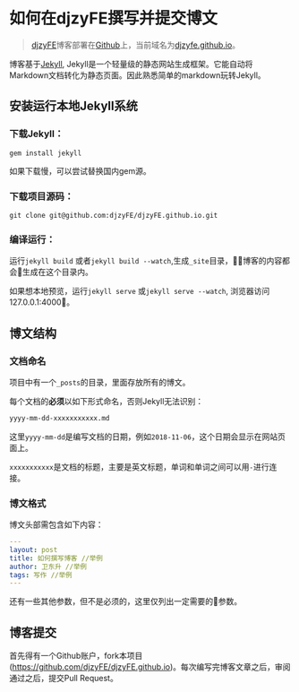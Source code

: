 # 如何在djzyFE撰写并提交博文

> [djzyFE](https://github.com/djzyFE/djzyFE.github.io)博客部署在[Github](https://github.com)上，当前域名为[djzyfe.github.io](https://djzyfe.github.io)。



博客基于[Jekyll](https://www.jekyll.com.cn), Jekyll是一个轻量级的静态网站生成框架。它能自动将Markdown文档转化为静态页面。因此熟悉简单的markdown玩转Jekyll。

## 安装运行本地Jekyll系统

### 下载Jekyll：
```shell
gem install jekyll
```
如果下载慢，可以尝试替换国内gem源。

### 下载项目源码：

```shell
git clone git@github.com:djzyFE/djzyFE.github.io.git
```

### 编译运行：
运行`jekyll build` 或者`jekyll build --watch`,生成`_site`目录，博客的内容都会生成在这个目录内。

如果想本地预览，运行`jekyll serve` 或`jekyll serve --watch`, 浏览器访问127.0.0.1:4000。



## 博文结构

### 文档命名
项目中有一个`_posts`的目录，里面存放所有的博文。

每个文档的**必须**以如下形式命名，否则Jekyll无法识别：

```markdown
yyyy-mm-dd-xxxxxxxxxxx.md
```

这里`yyyy-mm-dd`是编写文档的日期，例如`2018-11-06`，这个日期会显示在网站页面上。

`xxxxxxxxxxx`是文档的标题，主要是英文标题，单词和单词之间可以用`-`进行连接。



### 博文格式

博文头部需包含如下内容：

```yaml
---
layout: post 
title: 如何撰写博客 //举例
author: 卫东升 //举例
tags: 写作 //举例
---
```
还有一些其他参数，但不是必须的，这里仅列出一定需要的参数。



## 博客提交
首先得有一个Github账户，fork本项目(https://github.com/djzyFE/djzyFE.github.io)。每次编写完博客文章之后，审阅通过之后，提交Pull Request。